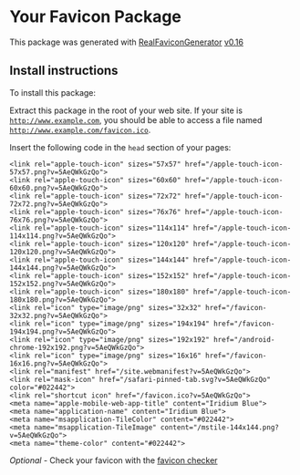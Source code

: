 # Your Favicon Package

This package was generated with [RealFaviconGenerator](https://realfavicongenerator.net/) [v0.16](https://realfavicongenerator.net/change_log#v0.16)

## Install instructions

To install this package:

Extract this package in the root of your web site. If your site is <code>http://www.example.com</code>, you should be able to access a file named <code>http://www.example.com/favicon.ico</code>.

Insert the following code in the `head` section of your pages:

    <link rel="apple-touch-icon" sizes="57x57" href="/apple-touch-icon-57x57.png?v=5AeQWkGzQo">
    <link rel="apple-touch-icon" sizes="60x60" href="/apple-touch-icon-60x60.png?v=5AeQWkGzQo">
    <link rel="apple-touch-icon" sizes="72x72" href="/apple-touch-icon-72x72.png?v=5AeQWkGzQo">
    <link rel="apple-touch-icon" sizes="76x76" href="/apple-touch-icon-76x76.png?v=5AeQWkGzQo">
    <link rel="apple-touch-icon" sizes="114x114" href="/apple-touch-icon-114x114.png?v=5AeQWkGzQo">
    <link rel="apple-touch-icon" sizes="120x120" href="/apple-touch-icon-120x120.png?v=5AeQWkGzQo">
    <link rel="apple-touch-icon" sizes="144x144" href="/apple-touch-icon-144x144.png?v=5AeQWkGzQo">
    <link rel="apple-touch-icon" sizes="152x152" href="/apple-touch-icon-152x152.png?v=5AeQWkGzQo">
    <link rel="apple-touch-icon" sizes="180x180" href="/apple-touch-icon-180x180.png?v=5AeQWkGzQo">
    <link rel="icon" type="image/png" sizes="32x32" href="/favicon-32x32.png?v=5AeQWkGzQo">
    <link rel="icon" type="image/png" sizes="194x194" href="/favicon-194x194.png?v=5AeQWkGzQo">
    <link rel="icon" type="image/png" sizes="192x192" href="/android-chrome-192x192.png?v=5AeQWkGzQo">
    <link rel="icon" type="image/png" sizes="16x16" href="/favicon-16x16.png?v=5AeQWkGzQo">
    <link rel="manifest" href="/site.webmanifest?v=5AeQWkGzQo">
    <link rel="mask-icon" href="/safari-pinned-tab.svg?v=5AeQWkGzQo" color="#022442">
    <link rel="shortcut icon" href="/favicon.ico?v=5AeQWkGzQo">
    <meta name="apple-mobile-web-app-title" content="Iridium Blue">
    <meta name="application-name" content="Iridium Blue">
    <meta name="msapplication-TileColor" content="#022442">
    <meta name="msapplication-TileImage" content="/mstile-144x144.png?v=5AeQWkGzQo">
    <meta name="theme-color" content="#022442">

*Optional* - Check your favicon with the [favicon checker](https://realfavicongenerator.net/favicon_checker)